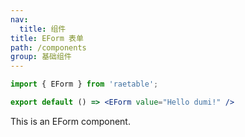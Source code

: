 ```yaml
---
nav:
  title: 组件
title: EForm 表单
path: /components
group: 基础组件
---
```

```jsx
import { EForm } from 'raetable';

export default () => <EForm value="Hello dumi!" />
```
This is an EForm component.

<API id="EForm"></API>

